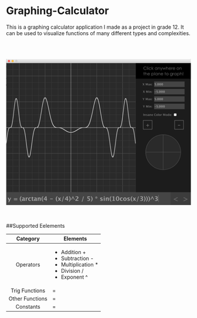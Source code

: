 # Graphing-Calculator
This is a graphing calculator application I made as a project in grade 12. It can be used to visualize functions of many different types and complexities.

</br>

</br>

![alt text](https://github.com/VictorSuciu/Graphing-Calculator/blob/master/Images/GC_Example.png)

</br>

##Supported Eelements

| Category | Elements |
| :---: | --- |
| Operators | <ul><li>Addition +</li><li>Subtraction -</li><li>Multiplication *</li><li>Division /</li><li>Exponent ^</li></ul> |
| Trig Functions | = |
| Other Functions | = |
| Constants | = |

